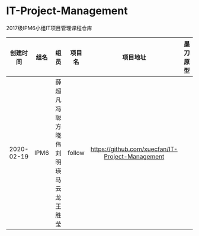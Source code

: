 # IT-Project-Management
2017级IPM6小组IT项目管理课程仓库

| 创建时间 | 组名 | 组员 | 项目名 | 项目地址 | 墨刀原型 |
|:---:|:---:|:---:|:---:|:---:|:---:|
|2020-02-19|IPM6|薛超凡 冯聪 方晓伟 刘明瑛 马云龙 王胜莹|follow|https://github.com/xuecfan/IT-Project-Management| |
